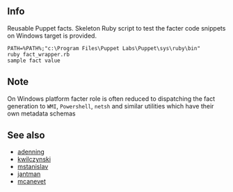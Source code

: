 Info
----
Reusable Puppet facts. Skeleton Ruby script to test the facter code snippets on Windows target is provided.
```
PATH=%PATH%;"c:\Program Files\Puppet Labs\Puppet\sys\ruby\bin"
ruby fact_wrapper.rb
sample fact value
```

Note
----
On Windows platform facter role is often reduced to dispatching the fact generation to `WMI`, `Powershell`, `netsh` and similar utilities which have their own metadata schemas

See also
--------
 * [adenning](https://github.com/adenning/winfacts)
 * [kwilczynski](https://github.com/kwilczynski/facter-facts)
 * [mstanislav](https://github.com/mstanislav/Facter-Plugins)
 * [jantman](https://github.com/jantman/puppet-facter-facts)
 * [mcanevet](https://github.com/mcanevet/rspec-puppet-facts)
